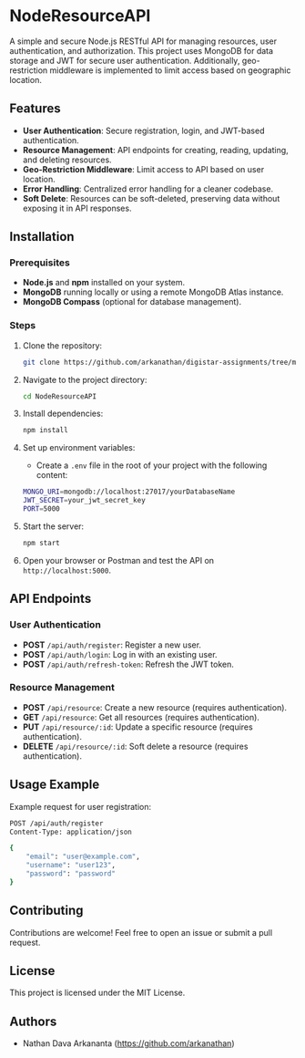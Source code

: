# NodeResourceAPI

A simple and secure Node.js RESTful API for managing resources, user authentication, and authorization. This project uses MongoDB for data storage and JWT for secure user authentication. Additionally, geo-restriction middleware is implemented to limit access based on geographic location.

## Features
- **User Authentication**: Secure registration, login, and JWT-based authentication.
- **Resource Management**: API endpoints for creating, reading, updating, and deleting resources.
- **Geo-Restriction Middleware**: Limit access to API based on user location.
- **Error Handling**: Centralized error handling for a cleaner codebase.
- **Soft Delete**: Resources can be soft-deleted, preserving data without exposing it in API responses.

## Installation

### Prerequisites
- **Node.js** and **npm** installed on your system.
- **MongoDB** running locally or using a remote MongoDB Atlas instance.
- **MongoDB Compass** (optional for database management).

### Steps
1. Clone the repository:

   ```bash
   git clone https://github.com/arkanathan/digistar-assignments/tree/main/NodeResourceAPI
   ```

2. Navigate to the project directory:

   ```bash
   cd NodeResourceAPI
   ```

3. Install dependencies:

   ```bash
   npm install
   ```

4. Set up environment variables:
   - Create a `.env` file in the root of your project with the following content:

   ```bash
   MONGO_URI=mongodb://localhost:27017/yourDatabaseName
   JWT_SECRET=your_jwt_secret_key
   PORT=5000
   ```

5. Start the server:

   ```bash
   npm start
   ```

6. Open your browser or Postman and test the API on `http://localhost:5000`.

## API Endpoints

### User Authentication

- **POST** `/api/auth/register`: Register a new user.
- **POST** `/api/auth/login`: Log in with an existing user.
- **POST** `/api/auth/refresh-token`: Refresh the JWT token.

### Resource Management

- **POST** `/api/resource`: Create a new resource (requires authentication).
- **GET** `/api/resource`: Get all resources (requires authentication).
- **PUT** `/api/resource/:id`: Update a specific resource (requires authentication).
- **DELETE** `/api/resource/:id`: Soft delete a resource (requires authentication).

## Usage Example

Example request for user registration:

```bash
POST /api/auth/register
Content-Type: application/json

{
    "email": "user@example.com",
    "username": "user123",
    "password": "password"
}
```

## Contributing

Contributions are welcome! Feel free to open an issue or submit a pull request.

## License

This project is licensed under the MIT License.

## Authors

- Nathan Dava Arkananta (https://github.com/arkanathan)
